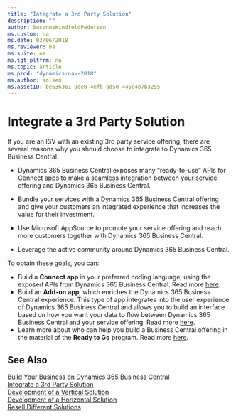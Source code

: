 ```yaml
---
title: "Integrate a 3rd Party Solution"
description: ""
author: SusanneWindfeldPedersen
ms.custom: na
ms.date: 03/06/2018
ms.reviewer: na
ms.suite: na
ms.tgt_pltfrm: na
ms.topic: article
ms.prod: "dynamics-nav-2018"
ms.author: solsen
ms.assetID: be636361-9de8-4efb-ad50-445e4b7b3255
---
```


# Integrate a 3rd Party Solution
If you are an ISV with an existing 3rd party service offering, there are several reasons why you should choose to integrate to Dynamics 365 Business Central:

- Dynamics 365 Business Central exposes many “ready-to-use” APIs for Connect apps to make a seamless integration between your service offering and Dynamics 365 Business Central. 

- Bundle your services with a Dynamics 365 Business Central offering and give your customers an integrated experience that increases the value for their investment. 

- Use Microsoft AppSource to promote your service offering and reach more customers together with Dynamics 365 Business Central. 

- Leverage the active community around Dynamics 365 Business Central. 

To obtain these goals, you can: 

- Build a **Connect app** in your preferred coding language, using the exposed APIs from Dynamics 365 Business Central. Read more [here](readiness-connect-apps.md).
- Build an **Add-on app**, which enriches the Dynamics 365 Business Central experience. This type of app integrates into the user experience of Dynamics 365 Business Central and allows you to build an interface based on how you want your data to flow between Dynamics 365 Business Central and your service offering. Read more [here](readiness-add-on-apps.md).
- Learn more about who can help you build a Business Central offering in the material of the **Ready to Go** program. Read more [here](readiness-ready-to-go.md).

## See Also
[Build Your Business on Dynamics 365 Business Central](readiness-welcome.md)  
[Integrate a 3rd Party Solution](readiness-thirdparty-solution.md)  
[Development of a Vertical Solution](readiness-develop-vertical.md)  
[Development of a Horizontal Solution](readiness-develop-horizontal.md)  
[Resell Different Solutions](readiness-reseller.md)  
